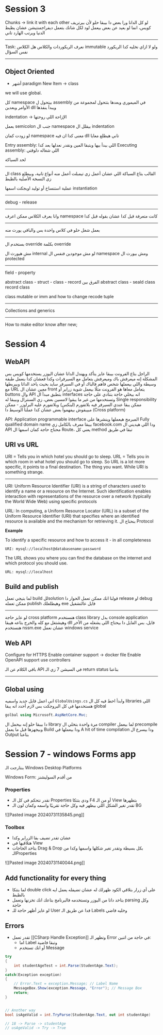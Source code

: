 
# Session 3
Chunks -> link it with each other
لو كل الداتا ورا بعض دا بيبقا حلو لأن بيرتريف كويس، انما لو بعيد عن بعض بيعمل لود لكل شانك 
بتعمل ديفراجمنتيشن عشان يظبط الدنيا ويرتب الهارد تاني

---
Task: نعرف الريكوردات والكلاس
هل الكلاس immutable ولو لا ازاي نخليه كدا
الريكورد نفس السؤال

---
## Object Oriented

- أشهر paradigm 
New Item -> class

we will use global.

كل namespace بيتحول ل assembly في الميموري وبعدها بتتحول لمجموعة من الأوامر وبعدين dll ويبدأ ينفذها

indentation -> الإزاحة اللي روحتها 

بعمل semicolon جنب ال namespace بيقلل ال indentation 

لو زودت كمان namespace معنى كدا ان فيه dll تاني هيطلع معايا

Entry assembly: اللي ببدأ بيها وبتبقا المين ونقدر نعدلها بعد كدا
Executing assembly: اللي شغاله دلوقتي

لحد السباكة

---
ال class القالب بتاع السباكة اللي عشان أعمل زي تيمبلت أعمل منه أنواع تانية، وبيطلع زي النسخة الأصلية بالظبط


عملية استنساخ أو توليد اوبجكت اسمها instantiation 

---
debug - release 

---
وانا بعرف الكلاس ممكن اعرف namespace كانت متعرفة قبل كدا عشان بقوله قبل كدا 

---
بعمل شغل حلو في كلاس واحدة بس والباقي يورث منه

---
بستخدم ال override بكلمة override

مش هيورث ال internal لو مش موجودين فنفس ال namespace ومش بيورث ال protected

---
field - property


abstract class - struct - class - record
الفرق بين abstract class - seald class 
record class

class mutable or imm and how to change
recode
tuple

---
Collections and generics

---
How to make editor know after new;

# Session 4
## WebAPI
الراجل بتاع الفرونت بيبقا عايز يتأكد ويهندل الداتا عشان اليوزر يستخدمها كويس بس المشكلة إنه ميعرفش باك وميعرفش يتعامل مع السيرفرات وكدا 
فعشان كدا بنعمل طبقة وسيطة واللي بيعملها شخص فاهم فالباك أو في السيرفر سايد بحيث ياخد الداتا وبيربطها مع URL معين عشان ال front يتعامل معاها
هو الفرونت مثلًا بيعمل شوية زراير أو buttons وال API بتطبق مبدأ ال interfaces انه بيخلي حاجة بتنادي على حاجة وتستخدمها من غير ما يبقوا لامسين بعض، زي السنترال وبيبقا له Single responsibility
ممكن يبقا عندي السيرفر فيه بلاتفورم (لينكس) وبلاتفورم عليه البراوزر - ممكن مبيبقوش بيفهموا بعض عشان كدا عملنا الوسيط دا (Cross platform)

API: Application programmable interface
المبرمج هيعملها وينشرها على Fully qualified domain name بيبقا معرف بالكامل زي facebook.com
ودا اللي هيديني ال API
محتاج حاجة كمان اسمها ال Route، يعني كل method تبقا في طريق
## URI vs URL
URI = Tells you in which hotel you should go to sleep.
URL = Tells you in which room in what hotel you should go to sleep.
So URL is a lot more specific, it points to a final destination. The thing you want. While URI is something strange.

---
URI: Uniform Resource Identifier (URI) is a string of characters used to identify a name or a resource on the Internet. Such identification enables interaction with representations of the resource over a network (typically the World Wide Web) using specific protocols

URL: In computing, a Uniform Resource Locator (URL) is a subset of the Uniform Resource Identifier (URI) that specifies where an identified resource is available and the mechanism for retrieving it.
بنحتاج ال Protocol 

**Example**

To identify a specific resource and how to access it - in all completeness

```
URI: mysql://localhost@databasename:password
```

The URL shows you where you can find the database on the internet and which protocol you should use.

```
URL: mysql://localhost
```

## Build and publish
لما بتيجي تعمل build للsolution قولنا انك ممكن تعمل الحوار دا release او debug
ممكن تعمله publish وهيطلعلك exe فايل عالتشغيل

---
لو عايز حاجة cross platform هنستخدم class library بدل console application وهيشتغل مع كله والخرج بتاعه هيبقا dll فايل، بس الفايل دا بيحتاج اللي يشغله من الأخر
هنستخدم nssm.exe عشان نعمل windows service

## Web API
Configure for HTTPS
Enable container support -> docker file
Enable OpenAPI support
use controllers

باقي الكلام عن الـ API في السيشن 7
زي الـ return status بتاعنا 

---
## Global using
اني اعمل فايل جديد واسميه `GlobalUsings.cs` وابدأ احط فيه كل ال libraries اللي هستخدمها في كل البروجكت 
بس لازم أحدد انه يبقا global
```cs
golbal using Microsoft.AspNetCore.Mvc;
```
دا بيبقا حلو إنه بيحمل ال library مرة واحدة 
بتخلي ال compiler لما بيعمل precompile وبيجهزها قبل ما يعمل Build ودا بيعملها في A hit of time compilation ودا بيسرع ال Output بتاعنا


# Session 7 - windows Forms app

بنتارجت الـ Windows Desktop Platforms

Windows Form: من أقدم السوليشنز

### Properties 
- نقدر نتحكم في كل الـ Properties ودي بتتكا F4 أو من الـ View بتظهرها 
- تقدر تغير الشكل اللي بيظهر فيه وكل حاجة تقريبًا واسمه وكمان لون الـ BG 

![[Pasted image 20240731135845.png]]

### Toolbox
- عشان تقدر تضيف بقا الزراير وكدا
- هتلاقيها في View
- بتاخد الحاجات Drag & Drop بكل بسيطة وتقدر تغير شكلها واسمها وكدا من الـProperties

![[Pasted image 20240731140044.png]]

## Add functionality for every thing
- لما بتتكا double click على أي زرار بتلاقي الكود ظهرلك له عشان تضيفله يعمل ايه بالظبط
- بتاخد داتا من اليوزر وتستخدمه فالبرنامج بتاعك انك تخزنها وتعمل parsing وكل حاجة
- لو عايز أظهر حاجة للـ User فدا عن طريق الـ Labels وخليه فاضي

## Errors 
- تقدر تعمل [[CSharp Handle Exception]] وتظهر الـ Error في حاجة من اتنين:
	- اما Label وتبقا فاضية
	- أو انك تستخدم Message

```cs
try
{
	int studentAgeTest = int.Parse(StudentAge.Text);
}
catch(Exception exception)
{
	// Error.Text = exception.Message; // Label Name
	MessageBox.Show(exception.Message, "Error"); // Message Box
	return;
}


// Another way
bool isAgeValid = int.TryParse(StudentAge.Text, out int studentAge)

// 18 -> Parse -> studentAge
// usAgeValid -> Try -> True
```
